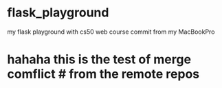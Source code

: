 # flask_playground
my flask playground with cs50 web course
commit from my MacBookPro
# hahaha this is the test of merge comflict # from the remote repos
